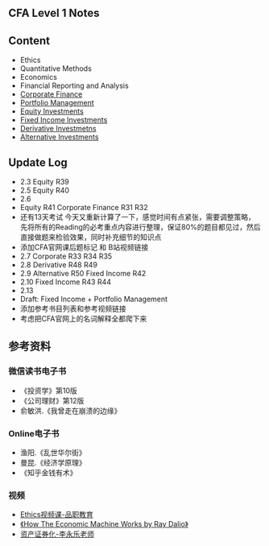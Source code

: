 ## CFA Level 1 Notes

## Content
* Ethics
* Quantitative Methods
* Economics
* Financial Reporting and Analysis
* [Corporate Finance](https://github.com/auguskong/CFA-Notes/tree/master/Corporate-Finance)
* [Portfolio Management](https://github.com/auguskong/CFA-Notes/tree/master/Portfolio-Management)
* [Equity Investments](https://github.com/auguskong/CFA-Notes/tree/master/Equity)
* [Fixed Income Investments](https://github.com/auguskong/CFA-Notes/tree/master/Fixed-Income)
* [Derivative Investmetns](https://github.com/auguskong/CFA-Notes/tree/master/Derivative)
* [Alternative Investments](https://github.com/auguskong/CFA-Notes/tree/master/Alternative)

## Update Log
* 2.3 Equity R39
* 2.5 Equity R40
* 2.6 
 * Equity R41 Corporate Finance R31 R32 
 * 还有13天考试 今天又重新计算了一下，感觉时间有点紧张，需要调整策略，先将所有的Reading的必考重点内容进行整理，保证80%的题目都见过，然后直接做题来检验效果，同时补充细节的知识点
  * 添加CFA官网课后题标记 和 B站视频链接
* 2.7 Corporate R33 R34 R35
* 2.8 Derivative R48 R49 
* 2.9 Alternative R50 Fixed Income R42
* 2.10 Fixed Income R43 R44
* 2.13 
 * Draft: Fixed Income + Portfolio Management 
 * 添加参考书目列表和参考视频链接 
 * 考虑把CFA官网上的名词解释全都爬下来


## 参考资料

### 微信读书电子书
* 《投资学》第10版
* 《公司理财》第12版 
* 俞敏洪.《我曾走在崩溃的边缘》

### Online电子书
* 渔阳.《乱世华尔街》
* 曼昆.《经济学原理》
* 《知乎金钱有术》

### 视频
* [Ethics视频课-品职教育](https://www.bilibili.com/video/BV19v411x7JH?p=1)
* [《How The Economic Machine Works by Ray Dalio》](https://www.youtube.com/watch?v=PHe0bXAIuk0&ab_channel=PrinciplesbyRayDalio)
* [资产证券化-李永乐老师](https://www.youtube.com/watch?v=JhSKLEkrV0c)
